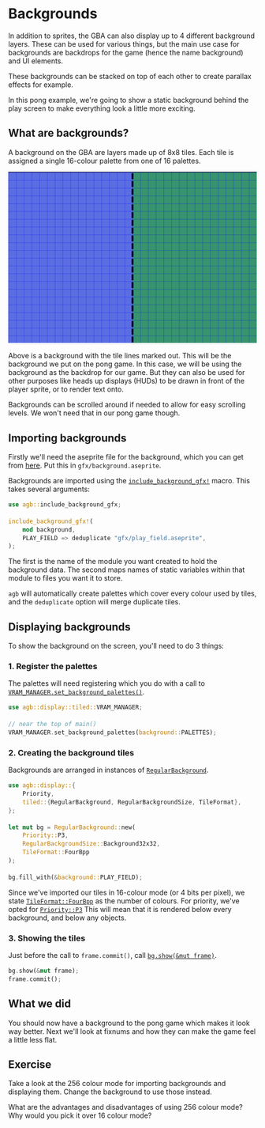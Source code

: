 # Backgrounds

In addition to sprites, the GBA can also display up to 4 different background layers.
These can be used for various things, but the main use case for backgrounds are backdrops for the game (hence the name background) and UI elements.

These backgrounds can be stacked on top of each other to create parallax effects for example.

In this pong example, we're going to show a static background behind the play screen to make everything look a little more exciting.

## What are backgrounds?

A background on the GBA are layers made up of 8x8 tiles.
Each tile is assigned a single 16-colour palette from one of 16 palettes.

![Backgrounds are made of 8x8 tiles](background-tiles.png)

Above is a background with the tile lines marked out. This will be the background we put on the pong game.
In this case, we will be using the background as the backdrop for our game.
But they can also be used for other purposes like heads up displays (HUDs) to be drawn in front of the player sprite, or to render text onto.

Backgrounds can be scrolled around if needed to allow for easy scrolling levels.
We won't need that in our pong game though.

## Importing backgrounds

Firstly we'll need the aseprite file for the background, which you can get from [here](background.aseprite).
Put this in `gfx/background.aseprite`.

Backgrounds are imported using the [`include_background_gfx!`](https://docs.rs/agb/latest/agb/macro.include_background_gfx.html) macro.
This takes several arguments:

```rust
use agb::include_background_gfx;

include_background_gfx!(
    mod background,
    PLAY_FIELD => deduplicate "gfx/play_field.aseprite",
);
```

The first is the name of the module you want created to hold the background data.
The second maps names of static variables within that module to files you want it to store.

`agb` will automatically create palettes which cover every colour used by tiles, and the `deduplicate` option will merge duplicate tiles.

## Displaying backgrounds

To show the background on the screen, you'll need to do 3 things:

### 1. Register the palettes

The palettes will need registering which you do with a call to [`VRAM_MANAGER.set_background_palettes()`](https://docs.rs/agb/latest/agb/display/tiled/struct.VRamManager.html#method.set_background_palettes).

```rust
use agb::display::tiled::VRAM_MANAGER;

// near the top of main()
VRAM_MANAGER.set_background_palettes(background::PALETTES);
```

### 2. Creating the background tiles

Backgrounds are arranged in instances of [`RegularBackground`](https://docs.rs/agb/latest/agb/display/tiled/struct.RegularBackground.html).

```rust
use agb::display::{
    Priority,
    tiled::{RegularBackground, RegularBackgroundSize, TileFormat},
};

let mut bg = RegularBackground::new(
    Priority::P3,
    RegularBackgroundSize::Background32x32,
    TileFormat::FourBpp
);

bg.fill_with(&background::PLAY_FIELD);
```

Since we've imported our tiles in 16-colour mode (or 4 bits per pixel), we state [`TileFormat::FourBpp`](https://docs.rs/agb/latest/agb/display/tiled/enum.TileFormat.html#variant.FourBpp) as the number of colours.
For priority, we've opted for [`Priority::P3`](https:://docs.rs/agb/latest/agb/display/enum.Priority.html)
This will mean that it is rendered below every background, and below any objects.

### 3. Showing the tiles

Just before the call to `frame.commit()`, call [`bg.show(&mut frame)`](https://docs.rs/agb/latest/agb/display/tiled/struct.RegularBackground.html#method.show).

```rust
bg.show(&mut frame);
frame.commit();
```

## What we did

You should now have a background to the pong game which makes it look way better.
Next we'll look at fixnums and how they can make the game feel a little less flat.

## Exercise

Take a look at the 256 colour mode for importing backgrounds and displaying them.
Change the background to use those instead.

What are the advantages and disadvantages of using 256 colour mode? Why would you pick it over 16 colour mode?
